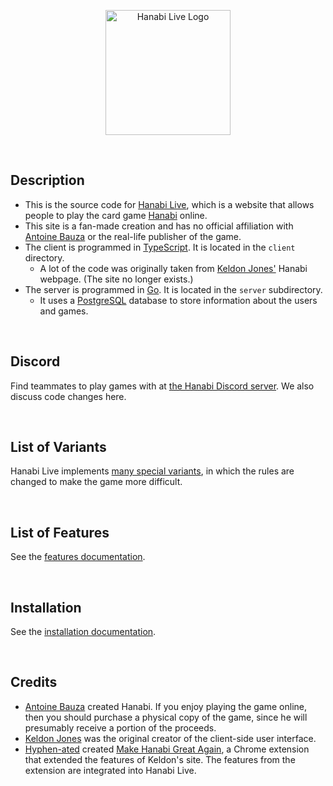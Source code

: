 <p align="center">
  <img src="https://github.com/Zamiell/hanabi-live/raw/master/public/img/logos/2.png" height=200 alt="Hanabi Live Logo" title="Hanabi Live Logo">
</p>
<br />

## Description

* This is the source code for [Hanabi Live](http://hanabi.live/), which is a website that allows people to play the card game [Hanabi](https://boardgamegeek.com/boardgame/98778/hanabi) online.
* This site is a fan-made creation and has no official affiliation with [Antoine Bauza](https://en.wikipedia.org/wiki/Antoine_Bauza) or the real-life publisher of the game.
* The client is programmed in [TypeScript](https://www.typescriptlang.org/). It is located in the `client` directory.
  * A lot of the code was originally taken from [Keldon Jones'](http://keldon.net/) Hanabi webpage. (The site no longer exists.)
* The server is programmed in [Go](https://golang.org/). It is located in the `server` subdirectory.
  * It uses a [PostgreSQL](https://www.postgresql.org/) database to store information about the users and games.

<br />

## Discord

Find teammates to play games with at [the Hanabi Discord server](https://discord.gg/FADvkJp). We also discuss code changes here.

<br />

## List of Variants

Hanabi Live implements [many special variants](https://github.com/Zamiell/hanabi-live/tree/master/docs/VARIANTS.md), in which the rules are changed to make the game more difficult.

<br />

## List of Features

See the [features documentation](https://github.com/Zamiell/hanabi-live/tree/master/docs/FEATURES.md).

<br />

## Installation

See the [installation documentation](https://github.com/Zamiell/hanabi-live/tree/master/docs/INSTALL.md).

<br />

## Credits

* [Antoine Bauza](https://en.wikipedia.org/wiki/Antoine_Bauza) created Hanabi. If you enjoy playing the game online, then you should purchase a physical copy of the game, since he will presumably receive a portion of the proceeds.
* [Keldon Jones](http://keldon.net/) was the original creator of the client-side user interface.
* [Hyphen-ated](https://github.com/Hyphen-ated/) created [Make Hanabi Great Again](https://github.com/Hyphen-ated/MakeHanabiGreatAgain), a Chrome extension that extended the features of Keldon's site. The features from the extension are integrated into Hanabi Live.

